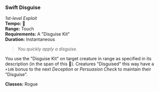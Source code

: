 ### Swift Disguise
*1st-level Exploit*  
**Tempo:** 🔷  
**Range:** Touch  
**Requirements:** A "Disguise Kit"  
**Duration:** Instantaneous  

> *You quickly apply a disguise.*

You use the "Disguise Kit" on target creature in range as specified in its description (in the span of this 🔷). Creatures "Disguised" this way have a `+1d6` bonus to the next *Deception* or *Persuasion Check* to maintain their "Disguise".

**Classes:** Rogue
